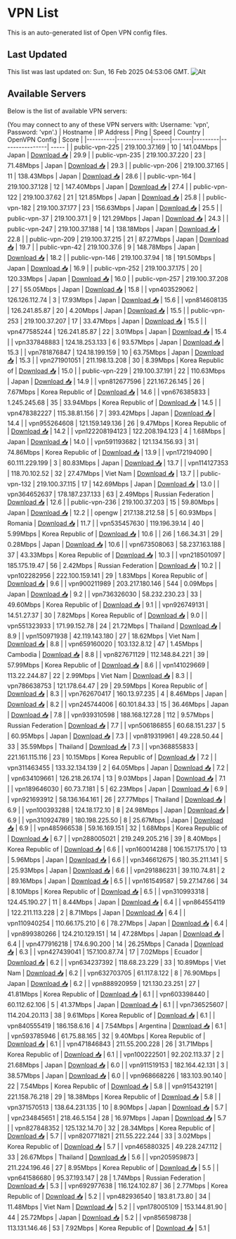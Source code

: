 # VPN List

This is an auto-generated list of Open VPN config files.

## Last Updated

This list was last updated on: Sun, 16 Feb 2025 04:53:06 GMT.
![Alt](https://repobeats.axiom.co/api/embed/186b98318ef1479477931607c1ad7d823f12451f.svg "Repobeats analytics image")

## Available Servers

Below is the list of available VPN servers:

(You may connect to any of these VPN servers with: Username: 'vpn', Password: 'vpn'.)
| Hostname | IP Address | Ping | Speed | Country | OpenVPN Config | Score |
|----------|------------|------|-------|---------|----------------| ----- |
| public-vpn-225 | 219.100.37.169 | 10 | 141.04Mbps | Japan | [Download 📥](./configs/server_0_JP.ovpn) | 29.9 |
| public-vpn-235 | 219.100.37.220 | 23 | 71.48Mbps | Japan | [Download 📥](./configs/server_1_JP.ovpn) | 29.3 |
| public-vpn-206 | 219.100.37.165 | 11 | 138.43Mbps | Japan | [Download 📥](./configs/server_2_JP.ovpn) | 28.6 |
| public-vpn-164 | 219.100.37.128 | 12 | 147.40Mbps | Japan | [Download 📥](./configs/server_3_JP.ovpn) | 27.4 |
| public-vpn-122 | 219.100.37.62 | 21 | 121.85Mbps | Japan | [Download 📥](./configs/server_4_JP.ovpn) | 25.8 |
| public-vpn-182 | 219.100.37.177 | 23 | 156.63Mbps | Japan | [Download 📥](./configs/server_5_JP.ovpn) | 25.5 |
| public-vpn-37 | 219.100.37.1 | 9 | 121.29Mbps | Japan | [Download 📥](./configs/server_6_JP.ovpn) | 24.3 |
| public-vpn-247 | 219.100.37.188 | 14 | 138.18Mbps | Japan | [Download 📥](./configs/server_7_JP.ovpn) | 22.8 |
| public-vpn-209 | 219.100.37.215 | 21 | 87.27Mbps | Japan | [Download 📥](./configs/server_8_JP.ovpn) | 19.7 |
| public-vpn-42 | 219.100.37.6 | 9 | 148.78Mbps | Japan | [Download 📥](./configs/server_9_JP.ovpn) | 18.2 |
| public-vpn-146 | 219.100.37.94 | 18 | 191.50Mbps | Japan | [Download 📥](./configs/server_10_JP.ovpn) | 16.9 |
| public-vpn-252 | 219.100.37.175 | 20 | 120.33Mbps | Japan | [Download 📥](./configs/server_11_JP.ovpn) | 16.0 |
| public-vpn-257 | 219.100.37.208 | 27 | 55.05Mbps | Japan | [Download 📥](./configs/server_12_JP.ovpn) | 15.8 |
| vpn403529062 | 126.126.112.74 | 3 | 17.93Mbps | Japan | [Download 📥](./configs/server_13_JP.ovpn) | 15.6 |
| vpn814608135 | 126.241.85.87 | 20 | 4.20Mbps | Japan | [Download 📥](./configs/server_14_JP.ovpn) | 15.5 |
| public-vpn-253 | 219.100.37.207 | 17 | 33.47Mbps | Japan | [Download 📥](./configs/server_15_JP.ovpn) | 15.5 |
| vpn477585244 | 126.241.85.87 | 22 | 3.01Mbps | Japan | [Download 📥](./configs/server_16_JP.ovpn) | 15.4 |
| vpn337848883 | 124.18.253.133 | 6 | 93.57Mbps | Japan | [Download 📥](./configs/server_17_JP.ovpn) | 15.3 |
| vpn781876847 | 124.18.199.159 | 10 | 63.75Mbps | Japan | [Download 📥](./configs/server_18_JP.ovpn) | 15.3 |
| vpn271901051 | 211.198.13.208 | 30 | 8.39Mbps | Korea Republic of | [Download 📥](./configs/server_19_KR.ovpn) | 15.0 |
| public-vpn-229 | 219.100.37.191 | 22 | 110.63Mbps | Japan | [Download 📥](./configs/server_20_JP.ovpn) | 14.9 |
| vpn812677596 | 221.167.26.145 | 26 | 7.67Mbps | Korea Republic of | [Download 📥](./configs/server_21_KR.ovpn) | 14.6 |
| vpn676385833 | 1.245.245.68 | 35 | 33.94Mbps | Korea Republic of | [Download 📥](./configs/server_22_KR.ovpn) | 14.5 |
| vpn478382227 | 115.38.81.156 | 7 | 393.42Mbps | Japan | [Download 📥](./configs/server_23_JP.ovpn) | 14.4 |
| vpn955264608 | 121.159.149.136 | 26 | 9.47Mbps | Korea Republic of | [Download 📥](./configs/server_24_KR.ovpn) | 14.2 |
| vpn122208194123 | 122.208.194.123 | 4 | 1.68Mbps | Japan | [Download 📥](./configs/server_25_JP.ovpn) | 14.0 |
| vpn591193682 | 121.134.156.93 | 31 | 74.86Mbps | Korea Republic of | [Download 📥](./configs/server_26_KR.ovpn) | 13.9 |
| vpn172194090 | 60.111.229.199 | 3 | 80.83Mbps | Japan | [Download 📥](./configs/server_27_JP.ovpn) | 13.7 |
| vpn114127353 | 118.70.102.52 | 32 | 27.47Mbps | Viet Nam | [Download 📥](./configs/server_28_VN.ovpn) | 13.7 |
| public-vpn-132 | 219.100.37.115 | 17 | 142.69Mbps | Japan | [Download 📥](./configs/server_29_JP.ovpn) | 13.0 |
| vpn364652637 | 178.187.237.133 | 63 | 2.49Mbps | Russian Federation | [Download 📥](./configs/server_30_RU.ovpn) | 12.6 |
| public-vpn-236 | 219.100.37.203 | 15 | 59.80Mbps | Japan | [Download 📥](./configs/server_31_JP.ovpn) | 12.2 |
| opengw | 217.138.212.58 | 5 | 60.93Mbps | Romania | [Download 📥](./configs/server_32_RO.ovpn) | 11.7 |
| vpn535457630 | 119.196.39.14 | 40 | 5.99Mbps | Korea Republic of | [Download 📥](./configs/server_33_KR.ovpn) | 10.6 |
| 2i6 | 1.66.34.31 | 29 | 0.28Mbps | Japan | [Download 📥](./configs/server_34_JP.ovpn) | 10.6 |
| vpn673508063 | 58.237.163.188 | 37 | 43.33Mbps | Korea Republic of | [Download 📥](./configs/server_35_KR.ovpn) | 10.3 |
| vpn218501097 | 185.175.19.47 | 56 | 2.42Mbps | Russian Federation | [Download 📥](./configs/server_36_RU.ovpn) | 10.2 |
| vpn102282956 | 222.100.159.141 | 29 | 1.83Mbps | Korea Republic of | [Download 📥](./configs/server_37_KR.ovpn) | 9.6 |
| vpn900211989 | 203.217.180.146 | 544 | 0.09Mbps | Japan | [Download 📥](./configs/server_38_JP.ovpn) | 9.2 |
| vpn736326030 | 58.232.230.23 | 33 | 49.60Mbps | Korea Republic of | [Download 📥](./configs/server_39_KR.ovpn) | 9.1 |
| vpn926749131 | 14.51.27.37 | 30 | 7.82Mbps | Korea Republic of | [Download 📥](./configs/server_40_KR.ovpn) | 9.0 |
| vpn551323933 | 171.99.152.78 | 24 | 21.72Mbps | Thailand | [Download 📥](./configs/server_41_TH.ovpn) | 8.9 |
| vpn150971938 | 42.119.143.180 | 27 | 18.62Mbps | Viet Nam | [Download 📥](./configs/server_42_VN.ovpn) | 8.8 |
| vpn659160020 | 103.132.8.12 | 47 | 1.45Mbps | Cambodia | [Download 📥](./configs/server_43_KH.ovpn) | 8.8 |
| vpn827671129 | 112.148.84.221 | 39 | 57.99Mbps | Korea Republic of | [Download 📥](./configs/server_44_KR.ovpn) | 8.6 |
| vpn141029669 | 113.22.244.87 | 22 | 2.99Mbps | Viet Nam | [Download 📥](./configs/server_45_VN.ovpn) | 8.3 |
| vpn786638753 | 121.178.64.47 | 29 | 29.59Mbps | Korea Republic of | [Download 📥](./configs/server_46_KR.ovpn) | 8.3 |
| vpn762670417 | 160.13.97.235 | 4 | 8.46Mbps | Japan | [Download 📥](./configs/server_47_JP.ovpn) | 8.2 |
| vpn245744006 | 60.101.84.33 | 15 | 36.46Mbps | Japan | [Download 📥](./configs/server_48_JP.ovpn) | 7.8 |
| vpn939310598 | 188.168.127.28 | 112 | 9.57Mbps | Russian Federation | [Download 📥](./configs/server_49_RU.ovpn) | 7.7 |
| vpn506186855 | 60.68.151.237 | 5 | 60.95Mbps | Japan | [Download 📥](./configs/server_50_JP.ovpn) | 7.3 |
| vpn819319961 | 49.228.50.44 | 33 | 35.59Mbps | Thailand | [Download 📥](./configs/server_51_TH.ovpn) | 7.3 |
| vpn368855833 | 221.161.115.116 | 23 | 10.15Mbps | Korea Republic of | [Download 📥](./configs/server_52_KR.ovpn) | 7.2 |
| vpn311463455 | 133.32.134.139 | 2 | 64.05Mbps | Japan | [Download 📥](./configs/server_53_JP.ovpn) | 7.2 |
| vpn634109661 | 126.218.26.174 | 13 | 9.03Mbps | Japan | [Download 📥](./configs/server_54_JP.ovpn) | 7.1 |
| vpn189646030 | 60.73.7.181 | 5 | 62.23Mbps | Japan | [Download 📥](./configs/server_55_JP.ovpn) | 6.9 |
| vpn921693912 | 58.136.164.161 | 26 | 27.77Mbps | Thailand | [Download 📥](./configs/server_56_TH.ovpn) | 6.9 |
| vpn100393288 | 124.18.172.10 | 8 | 24.98Mbps | Japan | [Download 📥](./configs/server_57_JP.ovpn) | 6.9 |
| vpn310924789 | 180.198.225.50 | 8 | 25.67Mbps | Japan | [Download 📥](./configs/server_58_JP.ovpn) | 6.9 |
| vpn485966538 | 59.16.169.151 | 32 | 1.68Mbps | Korea Republic of | [Download 📥](./configs/server_59_KR.ovpn) | 6.7 |
| vpn288005021 | 219.249.205.216 | 39 | 8.40Mbps | Korea Republic of | [Download 📥](./configs/server_60_KR.ovpn) | 6.6 |
| vpn160014288 | 106.157.175.170 | 13 | 5.96Mbps | Japan | [Download 📥](./configs/server_61_JP.ovpn) | 6.6 |
| vpn346612675 | 180.35.211.141 | 5 | 25.93Mbps | Japan | [Download 📥](./configs/server_62_JP.ovpn) | 6.6 |
| vpn291886231 | 39.110.74.81 | 2 | 89.16Mbps | Japan | [Download 📥](./configs/server_63_JP.ovpn) | 6.5 |
| vpn161549587 | 59.27.147.66 | 34 | 8.10Mbps | Korea Republic of | [Download 📥](./configs/server_64_KR.ovpn) | 6.5 |
| vpn310993318 | 124.45.190.27 | 11 | 8.44Mbps | Japan | [Download 📥](./configs/server_65_JP.ovpn) | 6.4 |
| vpn864554119 | 122.211.113.228 | 2 | 8.71Mbps | Japan | [Download 📥](./configs/server_66_JP.ovpn) | 6.4 |
| vpn110940254 | 110.66.175.210 | 6 | 78.27Mbps | Japan | [Download 📥](./configs/server_67_JP.ovpn) | 6.4 |
| vpn899380266 | 124.210.129.151 | 14 | 47.28Mbps | Japan | [Download 📥](./configs/server_68_JP.ovpn) | 6.4 |
| vpn477916218 | 174.6.90.200 | 14 | 26.25Mbps | Canada | [Download 📥](./configs/server_69_CA.ovpn) | 6.3 |
| vpn427439041 | 157.100.87.74 | 17 | 7.02Mbps | Ecuador | [Download 📥](./configs/server_70_EC.ovpn) | 6.2 |
| vpn634237392 | 118.68.23.229 | 33 | 10.89Mbps | Viet Nam | [Download 📥](./configs/server_71_VN.ovpn) | 6.2 |
| vpn632703705 | 61.117.8.122 | 8 | 76.90Mbps | Japan | [Download 📥](./configs/server_72_JP.ovpn) | 6.2 |
| vpn888920959 | 121.130.23.251 | 27 | 41.81Mbps | Korea Republic of | [Download 📥](./configs/server_73_KR.ovpn) | 6.1 |
| vpn603398440 | 60.112.62.106 | 5 | 41.37Mbps | Japan | [Download 📥](./configs/server_74_JP.ovpn) | 6.1 |
| vpn736525607 | 114.204.20.113 | 38 | 9.61Mbps | Korea Republic of | [Download 📥](./configs/server_75_KR.ovpn) | 6.1 |
| vpn840555419 | 186.158.6.16 | 4 | 7.54Mbps | Argentina | [Download 📥](./configs/server_76_AR.ovpn) | 6.1 |
| vpn593785946 | 61.75.88.165 | 32 | 9.40Mbps | Korea Republic of | [Download 📥](./configs/server_77_KR.ovpn) | 6.1 |
| vpn471846843 | 211.55.200.228 | 26 | 31.71Mbps | Korea Republic of | [Download 📥](./configs/server_78_KR.ovpn) | 6.1 |
| vpn100222501 | 92.202.113.37 | 2 | 21.68Mbps | Japan | [Download 📥](./configs/server_79_JP.ovpn) | 6.0 |
| vpn911519153 | 182.164.42.131 | 3 | 38.57Mbps | Japan | [Download 📥](./configs/server_80_JP.ovpn) | 6.0 |
| vpn968668226 | 183.103.90.140 | 22 | 7.54Mbps | Korea Republic of | [Download 📥](./configs/server_81_KR.ovpn) | 5.8 |
| vpn915432191 | 221.158.76.218 | 29 | 18.38Mbps | Korea Republic of | [Download 📥](./configs/server_82_KR.ovpn) | 5.8 |
| vpn371570513 | 138.64.231.135 | 10 | 8.90Mbps | Japan | [Download 📥](./configs/server_83_JP.ovpn) | 5.7 |
| vpn234845651 | 218.46.5.154 | 28 | 16.97Mbps | Japan | [Download 📥](./configs/server_84_JP.ovpn) | 5.7 |
| vpn827848352 | 125.132.14.70 | 32 | 28.34Mbps | Korea Republic of | [Download 📥](./configs/server_85_KR.ovpn) | 5.7 |
| vpn820771821 | 211.55.222.244 | 33 | 3.02Mbps | Korea Republic of | [Download 📥](./configs/server_86_KR.ovpn) | 5.7 |
| vpn465880325 | 49.228.247.112 | 33 | 26.67Mbps | Thailand | [Download 📥](./configs/server_87_TH.ovpn) | 5.6 |
| vpn205959873 | 211.224.196.46 | 27 | 8.95Mbps | Korea Republic of | [Download 📥](./configs/server_88_KR.ovpn) | 5.5 |
| vpn641586680 | 95.37.193.147 | 28 | 1.74Mbps | Russian Federation | [Download 📥](./configs/server_89_RU.ovpn) | 5.3 |
| vpn692977638 | 116.124.102.87 | 36 | 2.77Mbps | Korea Republic of | [Download 📥](./configs/server_90_KR.ovpn) | 5.2 |
| vpn482936540 | 183.81.73.80 | 34 | 11.48Mbps | Viet Nam | [Download 📥](./configs/server_91_VN.ovpn) | 5.2 |
| vpn178005109 | 153.144.81.90 | 44 | 25.72Mbps | Japan | [Download 📥](./configs/server_92_JP.ovpn) | 5.2 |
| vpn856598738 | 113.131.146.46 | 53 | 7.92Mbps | Korea Republic of | [Download 📥](./configs/server_93_KR.ovpn) | 5.1 |
